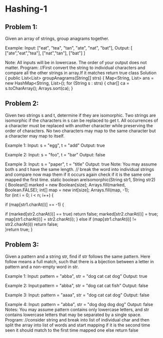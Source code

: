 # Hashing-1

## Problem 1:
Given an array of strings, group anagrams together.

Example:
Input: ["eat", "tea", "tan", "ate", "nat", "bat"],
Output:
[
  ["ate","eat","tea"],
  ["nat","tan"],
  ["bat"]
]

Note:
All inputs will be in lowercase.
The order of your output does not matter.
Program:
//First  convert the string to individual characters and compare all the other strings in array.If it matches return true
class Solution {
    public List<List<String>> groupAnagrams(String[] strs) {
        Map<String, List> ans = new HashMap<String, List>();
        for (String s : strs) {
            char[] ca = s.toCharArray();
            Arrays.sort(ca);
  }
           
## Problem 2:
Given two strings s and t, determine if they are isomorphic.
Two strings are isomorphic if the characters in s can be replaced to get t.
All occurrences of a character must be replaced with another character while preserving the order of characters. No two characters may map to the same character but a character may map to itself.

Example 1:
Input: s = "egg", t = "add"
Output: true

Example 2:
Input: s = "foo", t = "bar"
Output: false

Example 3:
Input: s = "paper", t = "title"
Output: true
Note:
You may assume both s and t have the same length.
// break the word into individual strings and compare now map them if it occurs again check if it is the same one mapped the first time. 
    static boolean areIsomorphic(String str1, String str2) 
    { 
       Boolean[] marked = new Boolean[size]; 
        Arrays.fill(marked, Boolean.FALSE); 
        int[] map = new int[size]; 
        Arrays.fill(map, -1);  
        for (int i = 0; i < n; i++) 
        { 
           
  if (map[str1.charAt(i)] == -1) 
            { 
                 
  if (marked[str2.charAt(i)] == true) 
                    return false; 
  marked[str2.charAt(i)] = true; 
  map[str1.charAt(i)] = str2.charAt(i); 
            }
 else if (map[str1.charAt(i)] != str2.charAt(i)) 
            return false;  
            }return true; 
    } 


## Problem 3:
Given a pattern and a string str, find if str follows the same pattern.
Here follow means a full match, such that there is a bijection between a letter in pattern and a non-empty word in str.

Example 1:
Input: pattern = "abba", str = "dog cat cat dog"
Output: true

Example 2:
Input:pattern = "abba", str = "dog cat cat fish"
Output: false

Example 3:
Input: pattern = "aaaa", str = "dog cat cat dog"
Output: false

Example 4:
Input: pattern = "abba", str = "dog dog dog dog"
Output: false
Notes:
You may assume pattern contains only lowercase letters, and str contains lowercase letters that may be separated by a single space.
Program:
//consider string and break into list of individual char and then split the array into list of words and start mapping if it is the second time seen it should match to the first time mapped one else return false 
